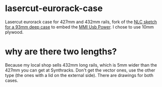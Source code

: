 # lasercut-eurorack-case
Lasercut eurorack case for 427mm and 432mm rails, fork of the [NLC sketch for a 93mm deep case](https://www.thingiverse.com/thing:1205913/files) to embed the [MMI Usb Power](https://pushermanproductions.com/product/mmi-modular-usb-power-supply/). I chose to use 10mm plywood. 
# why are there two lengths?
Because my local shop sells 432mm long rails, which is 5mm wider than the 427mm you can get at Synthracks. Don't get the vector ones, use the other type (the ones with a lid on the external side). There are drawings for both cases.

